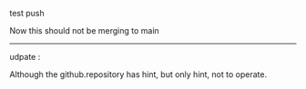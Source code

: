 test push

Now this should not be merging to main


---------------------------------------

udpate :

Although the github.repository has hint, but only hint, not to operate.
